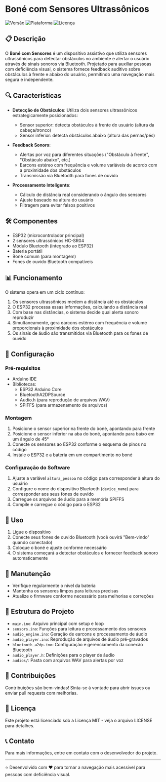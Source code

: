 # Boné com Sensores Ultrassônicos

![Versão](https://img.shields.io/badge/versão-1.0-blue)
![Plataforma](https://img.shields.io/badge/plataforma-ESP32-green)
![Licença](https://img.shields.io/badge/licença-MIT-orange)

## 📋 Descrição

O **Boné com Sensores** é um dispositivo assistivo que utiliza sensores ultrassônicos para detectar obstáculos no ambiente e alertar o usuário através de sinais sonoros via Bluetooth. Projetado para auxiliar pessoas com deficiência visual, o sistema fornece feedback auditivo sobre obstáculos à frente e abaixo do usuário, permitindo uma navegação mais segura e independente.

## 🔍 Características

- **Detecção de Obstáculos**: Utiliza dois sensores ultrassônicos estrategicamente posicionados:
  - Sensor superior: detecta obstáculos à frente do usuário (altura da cabeça/tronco)
  - Sensor inferior: detecta obstáculos abaixo (altura das pernas/pés)

- **Feedback Sonoro**:
  - Alertas por voz para diferentes situações ("Obstáculo à frente", "Obstáculo abaixo", etc.)
  - Earcons estéreo com frequência e volume variáveis de acordo com a proximidade dos obstáculos
  - Transmissão via Bluetooth para fones de ouvido

- **Processamento Inteligente**:
  - Cálculo de distância real considerando o ângulo dos sensores
  - Ajuste baseado na altura do usuário
  - Filtragem para evitar falsos positivos

## 🛠️ Componentes

- ESP32 (microcontrolador principal)
- 2 sensores ultrassônicos HC-SR04
- Módulo Bluetooth (integrado ao ESP32)
- Bateria portátil
- Boné comum (para montagem)
- Fones de ouvido Bluetooth compatíveis

## 📊 Funcionamento

O sistema opera em um ciclo contínuo:

1. Os sensores ultrassônicos medem a distância até os obstáculos
2. O ESP32 processa essas informações, calculando a distância real
3. Com base nas distâncias, o sistema decide qual alerta sonoro reproduzir
4. Simultaneamente, gera earcons estéreo com frequência e volume proporcionais à proximidade dos obstáculos
5. Os sinais de áudio são transmitidos via Bluetooth para os fones de ouvido

## 🔧 Configuração

### Pré-requisitos

- Arduino IDE
- Bibliotecas:
  - ESP32 Arduino Core
  - BluetoothA2DPSource
  - Audio.h (para reprodução de arquivos WAV)
  - SPIFFS (para armazenamento de arquivos)

### Montagem

1. Posicione o sensor superior na frente do boné, apontando para frente
2. Posicione o sensor inferior na aba do boné, apontando para baixo em um ângulo de 45°
3. Conecte os sensores ao ESP32 conforme o esquema de pinos no código
4. Instale o ESP32 e a bateria em um compartimento no boné

### Configuração do Software

1. Ajuste a variável `altura_pessoa` no código para corresponder à altura do usuário
2. Configure o nome do dispositivo Bluetooth (`device_name`) para corresponder aos seus fones de ouvido
3. Carregue os arquivos de áudio para a memória SPIFFS
4. Compile e carregue o código para o ESP32

## 📱 Uso

1. Ligue o dispositivo
2. Conecte seus fones de ouvido Bluetooth (você ouvirá "Bem-vindo" quando conectado)
3. Coloque o boné e ajuste conforme necessário
4. O sistema começará a detectar obstáculos e fornecer feedback sonoro automaticamente

## 🔄 Manutenção

- Verifique regularmente o nível da bateria
- Mantenha os sensores limpos para leituras precisas
- Atualize o firmware conforme necessário para melhorias e correções

## 🧩 Estrutura do Projeto

- `main.ino`: Arquivo principal com setup e loop
- `sensors.ino`: Funções para leitura e processamento dos sensores
- `audio_engine.ino`: Geração de earcons e processamento de áudio
- `audio_player.ino`: Reprodução de arquivos de áudio pré-gravados
- `bluetooth_a2dp.ino`: Configuração e gerenciamento da conexão Bluetooth
- `audio_player.h`: Definições para o player de áudio
- `audios/`: Pasta com arquivos WAV para alertas por voz

## 🤝 Contribuições

Contribuições são bem-vindas! Sinta-se à vontade para abrir issues ou enviar pull requests com melhorias.

## 📜 Licença

Este projeto está licenciado sob a Licença MIT - veja o arquivo LICENSE para detalhes.

## 📞 Contato

Para mais informações, entre em contato com o desenvolvedor do projeto.

---

⭐ Desenvolvido com ❤️ para tornar a navegação mais acessível para pessoas com deficiência visual.
